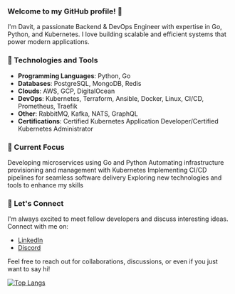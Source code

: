 ### Welcome to my GitHub profile! 👋

I'm Davit, a passionate Backend & DevOps Engineer with expertise in Go, Python, and Kubernetes. I love building scalable and efficient systems that power modern applications.

### 🔭 Technologies and Tools
- **Programming Languages**: Python, Go 
- **Databases**: PostgreSQL, MongoDB, Redis
- **Clouds**: AWS, GCP, DigitalOcean 
- **DevOps**: Kubernetes, Terraform, Ansible, Docker, Linux, CI/CD, Prometheus, Traefik 
- **Other**: RabbitMQ, Kafka, NATS, GraphQL
- **Certifications**: Certified Kubernetes Application Developer/Certified Kubernetes Administrator


### 🌱 Current Focus

Developing microservices using Go and Python
Automating infrastructure provisioning and management with Kubernetes
Implementing CI/CD pipelines for seamless software delivery
Exploring new technologies and tools to enhance my skills


### 💬 Let's Connect
I'm always excited to meet fellow developers and discuss interesting ideas. Connect with me on:

- [LinkedIn](https://www.linkedin.com/in/dkoshkeli/)
- [Discord](https://discordapp.com/users/KoshkeliusJ#6919)

Feel free to reach out for collaborations, discussions, or even if you just want to say hi!


[![Top Langs](https://github-readme-stats.vercel.app/api/top-langs/?username=koshkaj&theme=onedark)](https://github.com/anuraghazra/github-readme-stats)
